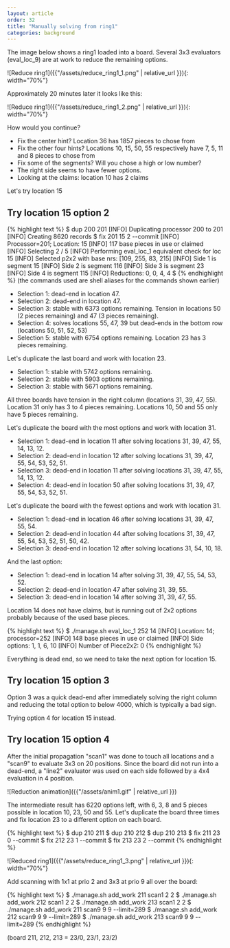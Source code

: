 ```yaml
---
layout: article
order: 32
title: "Manually solving from ring1"
categories: background
---
```

The image below shows a ring1 loaded into a board.
Several 3x3 evaluators (eval_loc_9) are at work to reduce the remaining options.

![Reduce ring1]({{"/assets/reduce_ring1_1.png" | relative_url }}){: width="70%"}

Approximately 20 minutes later it looks like this:

![Reduce ring1]({{"/assets/reduce_ring1_2.png" | relative_url }}){: width="70%"}

How would you continue?
- Fix the center hint? Location 36 has 1857 pieces to chose from
- Fix the other four hints? Locations 10, 15, 50, 55 respectively have 7, 5, 11 and 8 pieces to chose from
- Fix some of the segments? Will you chose a high or low number?
- The right side seems to have fewer options.
- Looking at the claims: location 10 has 2 claims

Let's try location 15

<h2>Try location 15 option 2</h2>

{% highlight text %}
$ dup 200 201
[INFO] Duplicating processor 200 to 201
[INFO] Creating 8620 records
$ fix 201 15 2 --commit
[INFO] Processor=201; Location: 15
[INFO] 117 base pieces in use or claimed
[INFO] Selecting 2 / 5
[INFO] Performing eval_loc_1 equivalent check for loc 15
[INFO] Selected p2x2 with base nrs: [109, 255, 83, 215]
[INFO] Side 1 is segment 15
[INFO] Side 2 is segment 116
[INFO] Side 3 is segment 23
[INFO] Side 4 is segment 115
[INFO] Reductions: 0, 0, 4, 4
$ 
{% endhighlight %}
(the commands used are shell aliases for the commands shown earlier)

- Selection 1: dead-end in location 47.
- Selection 2: dead-end in location 47.
- Selection 3: stable with 6373 options remaining. Tension in locations 50 (2 pieces remaining) and 47 (3 pieces remaining).
- Selection 4: solves locations 55, 47, 39 but dead-ends in the bottom row (locations 50, 51, 52, 53)
- Selection 5: stable with 6754 options remaining. Location 23 has 3 pieces remaining.

Let's duplicate the last board and work with location 23.

- Selection 1: stable with 5742 options remaining.
- Selection 2: stable with 5903 options remaining.
- Selection 3: stable with 5671 options remaining.

All three boards have tension in the right column (locations 31, 39, 47, 55).
Location 31 only has 3 to 4 pieces remaining.
Locations 10, 50 and 55 only have 5 pieces remaining.

Let's duplicate the board with the most options and work with location 31.

- Selection 1: dead-end in location 11 after solving locations 31, 39, 47, 55, 14, 13, 12. 
- Selection 2: dead-end in location 12 after solving locations 31, 39, 47, 55, 54, 53, 52, 51. 
- Selection 3: dead-end in location 11 after solving locations 31, 39, 47, 55, 14, 13, 12.
- Selection 4: dead-end in location 50 after solving locations 31, 39, 47, 55, 54, 53, 52, 51. 

Let's duplicate the board with the fewest options and work with location 31.

- Selection 1: dead-end in location 46 after solving locations 31, 39, 47, 55, 54. 
- Selection 2: dead-end in location 44 after solving locations 31, 39, 47, 55, 54, 53, 52, 51, 50, 42. 
- Selection 3: dead-end in location 12 after solving locations 31, 54, 10, 18. 

And the last option:

- Selection 1: dead-end in location 14 after solving 31, 39, 47, 55, 54, 53, 52. 
- Selection 2: dead-end in location 47 after solving 31, 39, 55. 
- Selection 3: dead-end in location 14 after solving 31, 39, 47, 55.

Location 14 does not have claims, but is running out of 2x2 options probably because of the used base pieces.

{% highlight text %}
$ ./manage.sh eval_loc_1 252 14
[INFO] Location: 14; processor=252
[INFO] 148 base pieces in use or claimed
[INFO] Side options: 1, 1, 6, 10
[INFO] Number of Piece2x2: 0
{% endhighlight %}

Everything is dead end, so we need to take the next option for location 15.

<h2>Try location 15 option 3</h2>

Option 3 was a quick dead-end after immediately solving the right column and reducing the total option to below 4000, which is typically a bad sign.

Trying option 4 for location 15 instead.

<h2>Try location 15 option 4</h2>

After the initial propagation "scan1" was done to touch all locations and a "scan9" to evaluate 3x3 on 20 positions.
Since the board did not run into a dead-end, a "line2" evaluator was used on each side followed by a 4x4 evaluation in 4 position.

![Reduction animation]({{"/assets/anim1.gif" | relative_url }})

The intermediate result has 6220 options left, with 6, 3, 8 and 5 pieces possible in location 10, 23, 50 and 55.
Let's duplicate the board three times and fix location 23 to a different option on each board.

{% highlight text %}
$ dup 210 211
$ dup 210 212
$ dup 210 213
$ fix 211 23 0 --commit
$ fix 212 23 1 --commit
$ fix 213 23 2 --commit
{% endhighlight %}

![Reduced ring1]({{"/assets/reduce_ring1_3.png" | relative_url }}){: width="70%"}

Add scanning with 1x1 at prio 2 and 3x3 at prio 9 all over the board:

{% highlight text %}
$ ./manage.sh add_work 211 scan1 2 2
$ ./manage.sh add_work 212 scan1 2 2
$ ./manage.sh add_work 213 scan1 2 2
$ ./manage.sh add_work 211 scan9 9 9 --limit=289
$ ./manage.sh add_work 212 scan9 9 9 --limit=289
$ ./manage.sh add_work 213 scan9 9 9 --limit=289
{% endhighlight %}

(board 211, 212, 213 = 23/0, 23/1, 23/2)
